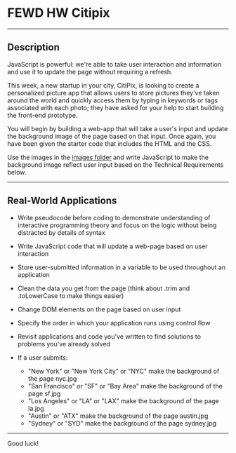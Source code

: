 # FEWD HW Citipix

---

## Description

JavaScript is powerful: we're able to take user interaction and information and use it to update the page without requiring a refresh.

This week, a new startup in your city, CitiPix, is looking to create a personalized picture app that allows users to store pictures they've taken around the world and quickly access them by typing in keywords or tags associated with each photo; they have asked for your help to start building the front-end prototype.

You will begin by building a web-app that will take a user's input and update the background image of the page based on that input. Once again, you have been given the starter code that includes the HTML and the CSS.

Use the images in the [images folder](starter-code/images) and write JavaScript to make the background image reflect user input based on the Technical Requirements below.

---

## Real-World Applications

- Write pseudocode before coding to demonstrate understanding of interactive programming theory and focus on the logic without being distracted by details of syntax
- Write JavaScript code that will update a web-page based on user interaction
- Store user-submitted information in a variable to be used throughout an application
- Clean the data you get from the page (think about .trim and .toLowerCase to make things easier)
- Change DOM elements on the page based on user input
- Specify the order in which your application runs using control flow
- Revisit applications and code you've written to find solutions to problems you've already solved

- If a user submits:
  - "New York" or "New York City" or "NYC" make the background of the page nyc.jpg
  - "San Francisco" or "SF" or "Bay Area" make the background of the page sf.jpg
  - "Los Angeles" or "LA" or "LAX" make the background of the page la.jpg
  - "Austin" or "ATX" make the background of the page austin.jpg
  - "Sydney" or "SYD" make the background of the page sydney.jpg

---

Good luck!
